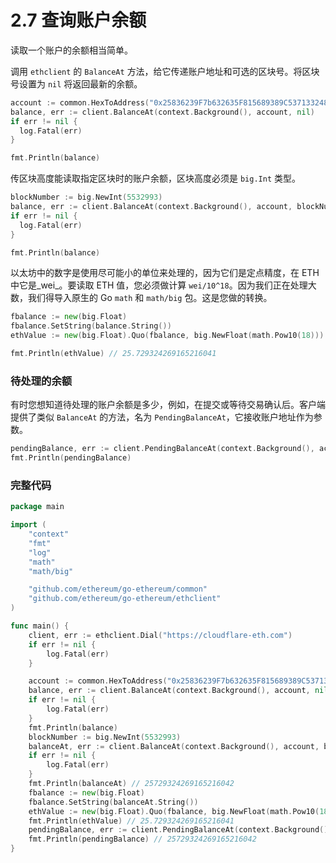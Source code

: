 # 2.7 查询账户余额

读取一个账户的余额相当简单。

调用 `ethclient` 的 `BalanceAt` 方法，给它传递账户地址和可选的区块号。将区块号设置为 `nil` 将返回最新的余额。

```go
account := common.HexToAddress("0x25836239F7b632635F815689389C537133248edb")
balance, err := client.BalanceAt(context.Background(), account, nil)
if err != nil {
  log.Fatal(err)
}

fmt.Println(balance)
```

传区块高度能读取指定区块时的账户余额，区块高度必须是 `big.Int` 类型。

```go
blockNumber := big.NewInt(5532993)
balance, err := client.BalanceAt(context.Background(), account, blockNumber)
if err != nil {
  log.Fatal(err)
}

fmt.Println(balance)
```

以太坊中的数字是使用尽可能小的单位来处理的，因为它们是定点精度，在 ETH 中它是_wei_。要读取 ETH 值，您必须做计算 `wei/10^18`。因为我们正在处理大数，我们得导入原生的 Go `math` 和 `math/big` 包。这是您做的转换。

```go
fbalance := new(big.Float)
fbalance.SetString(balance.String())
ethValue := new(big.Float).Quo(fbalance, big.NewFloat(math.Pow10(18)))

fmt.Println(ethValue) // 25.729324269165216041
```

### **待处理的余额**

有时您想知道待处理的账户余额是多少，例如，在提交或等待交易确认后。客户端提供了类似 `BalanceAt` 的方法，名为 `PendingBalanceAt`，它接收账户地址作为参数。

```go
pendingBalance, err := client.PendingBalanceAt(context.Background(), account)
fmt.Println(pendingBalance)
```

### **完整代码**

```go
package main

import (
    "context"
    "fmt"
    "log"
    "math"
    "math/big"

    "github.com/ethereum/go-ethereum/common"
    "github.com/ethereum/go-ethereum/ethclient"
)

func main() {
    client, err := ethclient.Dial("https://cloudflare-eth.com")
    if err != nil {
        log.Fatal(err)
    }

    account := common.HexToAddress("0x25836239F7b632635F815689389C537133248edb")
    balance, err := client.BalanceAt(context.Background(), account, nil)
    if err != nil {
        log.Fatal(err)
    }
    fmt.Println(balance)
    blockNumber := big.NewInt(5532993)
    balanceAt, err := client.BalanceAt(context.Background(), account, blockNumber)
    if err != nil {
        log.Fatal(err)
    }
    fmt.Println(balanceAt) // 25729324269165216042
    fbalance := new(big.Float)
    fbalance.SetString(balanceAt.String())
    ethValue := new(big.Float).Quo(fbalance, big.NewFloat(math.Pow10(18)))
    fmt.Println(ethValue) // 25.729324269165216041
    pendingBalance, err := client.PendingBalanceAt(context.Background(), account)
    fmt.Println(pendingBalance) // 25729324269165216042
}
```
